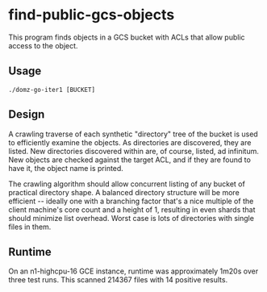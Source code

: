 # find-public-gcs-objects

This program finds objects in a GCS bucket with ACLs that allow public access to the object.

## Usage

`./domz-go-iter1 [BUCKET]`

## Design

A crawling traverse of each synthetic "directory" tree of the bucket is used to
efficiently examine the objects. As directories are discovered, they are listed. New
directories discovered within are, of course, listed, ad infinitum. New objects are checked
against the target ACL, and if they are found to have it, the object name is printed.

The crawling algorithm should allow concurrent listing of any bucket of practical directory
shape. A balanced directory structure will be more efficient -- ideally one with a branching
factor that's a nice multiple of the client machine's core count and a height of 1, 
resulting in even shards that should minimize list overhead. Worst case is lots of
directories with single files in them.

## Runtime

On an n1-highcpu-16 GCE instance, runtime was approximately 1m20s over three 
test runs. This scanned 214367 files with 14 positive results.

